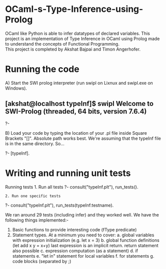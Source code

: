 # OCaml-s-Type-Inference-using-Prolog
OCaml like Python is able to infer datatypes of declared variables. This project is an implementation of Type Inference in OCaml using Prolog made to understand the concepts of Functional Programming.  
This project is completed by Akshat Bajpai and Timon Angerhofer.

Running the code
================

A) Start the SWI prolog interpreter (run swipl 
on Lixnux and swipl.exe on Windows).

[akshat@localhost typeInf]$ swipl
Welcome to SWI-Prolog (threaded, 64 bits, version 7.6.4)
-------
?-

B) Load your code by typing the location of your .pl file inside Square Brackets "[]". Absolute path works best.
We're assuming that the typeInf file is in the same directory. So...

?- [typeInf].

Writing and running unit tests
==============================

Running tests
    1. Run all tests
?- consult("typeInf.plt"), run_tests().

    2. Run one specific tests
?- consult("typeInf.plt"), run_tests(typeInf:testname).

We ran around 29 tests (including infer) and they worked well.
We have the following things implemented:-
1. Basic functions to provide interesting code (fType predicate)
2. Statement types. At a minimum you need to cover:
    a. global variables with expression initialization  (e.g. let x = 3)
    b. global function definitions (let add x y = x+y)
        last expression is an implicit return. return statement also possible
    c. expression computation (as a statement)
    d. if statements
    e. "let in" statement for local variables
    f. for statements
    g. code blocks (separated by ;)
